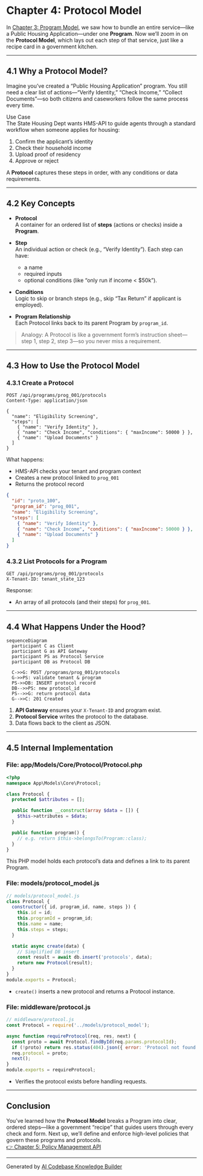 # Chapter 4: Protocol Model

In [Chapter 3: Program Model](03_program_model_.md), we saw how to bundle an entire service—like a Public Housing Application—under one **Program**. Now we’ll zoom in on the **Protocol Model**, which lays out each step of that service, just like a recipe card in a government kitchen. 

---

## 4.1 Why a Protocol Model?

Imagine you’ve created a “Public Housing Application” program. You still need a clear list of actions—“Verify Identity,” “Check Income,” “Collect Documents”—so both citizens and caseworkers follow the same process every time.

Use Case  
The State Housing Dept wants HMS-API to guide agents through a standard workflow when someone applies for housing:

1. Confirm the applicant’s identity  
2. Check their household income  
3. Upload proof of residency  
4. Approve or reject  

A **Protocol** captures these steps in order, with any conditions or data requirements.

---

## 4.2 Key Concepts

- **Protocol**  
  A container for an ordered list of **steps** (actions or checks) inside a **Program**.

- **Step**  
  An individual action or check (e.g., “Verify Identity”). Each step can have:
  - a name  
  - required inputs  
  - optional conditions (like “only run if income < $50k”).

- **Conditions**  
  Logic to skip or branch steps (e.g., skip “Tax Return” if applicant is employed).

- **Program Relationship**  
  Each Protocol links back to its parent Program by `program_id`.  

> Analogy: A Protocol is like a government form’s instruction sheet—step 1, step 2, step 3—so you never miss a requirement.

---

## 4.3 How to Use the Protocol Model

### 4.3.1 Create a Protocol

```http
POST /api/programs/prog_001/protocols
Content-Type: application/json

{
  "name": "Eligibility Screening",
  "steps": [
    { "name": "Verify Identity" },
    { "name": "Check Income", "conditions": { "maxIncome": 50000 } },
    { "name": "Upload Documents" }
  ]
}
```

What happens:  
- HMS-API checks your tenant and program context  
- Creates a new protocol linked to `prog_001`  
- Returns the protocol record

```json
{
  "id": "proto_100",
  "program_id": "prog_001",
  "name": "Eligibility Screening",
  "steps": [
    { "name": "Verify Identity" },
    { "name": "Check Income", "conditions": { "maxIncome": 50000 } },
    { "name": "Upload Documents" }
  ]
}
```

### 4.3.2 List Protocols for a Program

```http
GET /api/programs/prog_001/protocols
X-Tenant-ID: tenant_state_123
```

Response:
- An array of all protocols (and their steps) for `prog_001`.

---

## 4.4 What Happens Under the Hood?

```mermaid
sequenceDiagram
  participant C as Client
  participant G as API Gateway
  participant PS as Protocol Service
  participant DB as Protocol DB

  C->>G: POST /programs/prog_001/protocols
  G->>PS: validate tenant & program
  PS->>DB: INSERT protocol record
  DB-->>PS: new protocol_id
  PS-->>G: return protocol data
  G-->>C: 201 Created
```

1. **API Gateway** ensures your `X-Tenant-ID` and program exist.  
2. **Protocol Service** writes the protocol to the database.  
3. Data flows back to the client as JSON.

---

## 4.5 Internal Implementation

### File: app/Models/Core/Protocol/Protocol.php

```php
<?php
namespace App\Models\Core\Protocol;

class Protocol {
  protected $attributes = [];

  public function __construct(array $data = []) {
    $this->attributes = $data;
  }

  public function program() {
    // e.g. return $this->belongsTo(Program::class);
  }
}
```
This PHP model holds each protocol’s data and defines a link to its parent Program.

### File: models/protocol_model.js

```js
// models/protocol_model.js
class Protocol {
  constructor({ id, program_id, name, steps }) {
    this.id = id;
    this.programId = program_id;
    this.name = name;
    this.steps = steps;
  }

  static async create(data) {
    // Simplified DB insert
    const result = await db.insert('protocols', data);
    return new Protocol(result);
  }
}
module.exports = Protocol;
```
- `create()` inserts a new protocol and returns a Protocol instance.

### File: middleware/protocol.js

```js
// middleware/protocol.js
const Protocol = require('../models/protocol_model');

async function requireProtocol(req, res, next) {
  const proto = await Protocol.findById(req.params.protocolId);
  if (!proto) return res.status(404).json({ error: 'Protocol not found' });
  req.protocol = proto;
  next();
}
module.exports = requireProtocol;
```
- Verifies the protocol exists before handling requests.

---

## Conclusion

You’ve learned how the **Protocol Model** breaks a Program into clear, ordered steps—like a government “recipe” that guides users through every check and form. Next up, we’ll define and enforce high-level policies that govern these programs and protocols.  
[👉 Chapter 5: Policy Management API](05_policy_management_api_.md)

---

Generated by [AI Codebase Knowledge Builder](https://github.com/The-Pocket/Tutorial-Codebase-Knowledge)